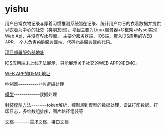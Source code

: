 # yishu
  用户日常衣物记录与穿着习惯推测系统旨在记录、统计用户每日的衣着数据并提供以衣着为中心的社交（类朋友圈）。项目主要为Linux服务器+Ci框架+Mysql实现Web Api，并没有Web界面。 主要分服务器端、IOS端、嵌入IOS应用的WEB APP。
   个人负责的是服务器端，代码也是服务器的代码。 
   
[项目部署服务器地址](https://myishu.top/yishu "https://myishu.top/yishu")  

IOS应用端未上线无法展示，只能展示关于社交的WEB APP的DEMO。

[WEB APP的DEMO地址](https://myishu.top/dist "https://myishu.top/dist")  

[控制器](./application/controllers)----------业务逻辑处理  

[模型](./application/models)-------------数据处理  

[封装模型方法](./application/core/MY_Model.php)--------token解析，控制层到模型的数据处理，调试打印数据、打印日志，多维数组排序，图片路径组装等  

[文档](document)--------需求文档、接口文档
